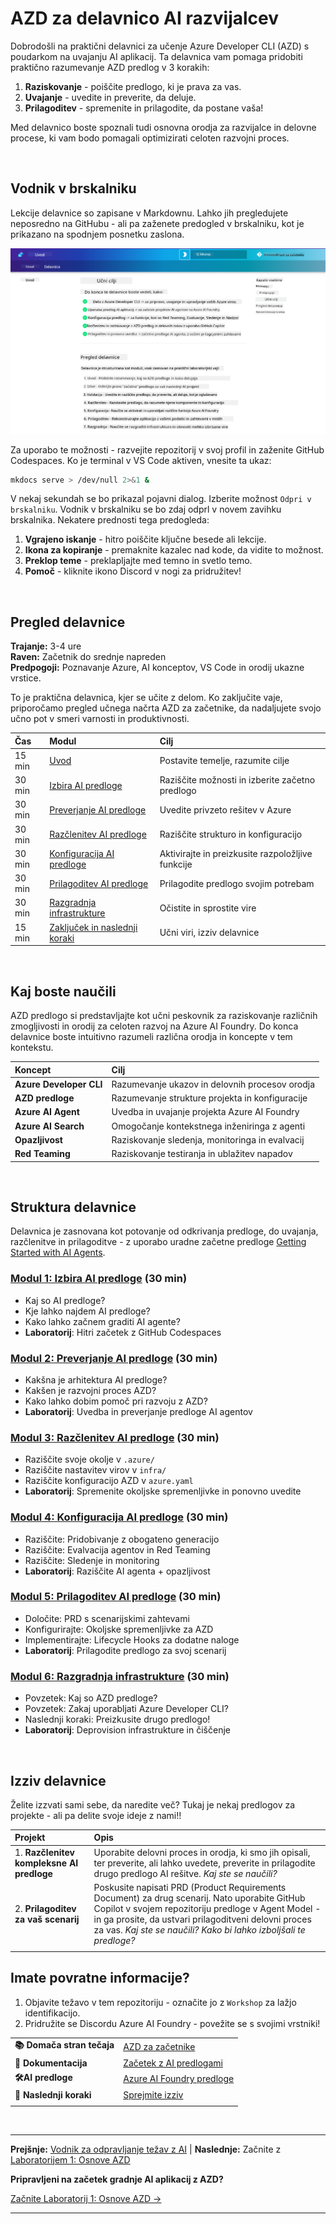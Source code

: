 <!--
CO_OP_TRANSLATOR_METADATA:
{
  "original_hash": "9cc966416ab431c38b2ab863884b196c",
  "translation_date": "2025-09-25T01:34:02+00:00",
  "source_file": "workshop/README.md",
  "language_code": "sl"
}
-->
# AZD za delavnico AI razvijalcev

Dobrodošli na praktični delavnici za učenje Azure Developer CLI (AZD) s poudarkom na uvajanju AI aplikacij. Ta delavnica vam pomaga pridobiti praktično razumevanje AZD predlog v 3 korakih:

1. **Raziskovanje** - poiščite predlogo, ki je prava za vas.
1. **Uvajanje** - uvedite in preverite, da deluje.
1. **Prilagoditev** - spremenite in prilagodite, da postane vaša!

Med delavnico boste spoznali tudi osnovna orodja za razvijalce in delovne procese, ki vam bodo pomagali optimizirati celoten razvojni proces.

<br/>

## Vodnik v brskalniku

Lekcije delavnice so zapisane v Markdownu. Lahko jih pregledujete neposredno na GitHubu - ali pa zaženete predogled v brskalniku, kot je prikazano na spodnjem posnetku zaslona.

![Delavnica](../../../translated_images/workshop.75906f133e6f8ba07ab0302ce17f67ff90f357513f3d4c4bbafa5978b10f058b.sl.png)

Za uporabo te možnosti - razvejite repozitorij v svoj profil in zaženite GitHub Codespaces. Ko je terminal v VS Code aktiven, vnesite ta ukaz:

```bash title="" linenums="0"
mkdocs serve > /dev/null 2>&1 &
```

V nekaj sekundah se bo prikazal pojavni dialog. Izberite možnost `Odpri v brskalniku`. Vodnik v brskalniku se bo zdaj odprl v novem zavihku brskalnika. Nekatere prednosti tega predogleda:

1. **Vgrajeno iskanje** - hitro poiščite ključne besede ali lekcije.
1. **Ikona za kopiranje** - premaknite kazalec nad kode, da vidite to možnost.
1. **Preklop teme** - preklapljajte med temno in svetlo temo.
1. **Pomoč** - kliknite ikono Discord v nogi za pridružitev!

<br/>

## Pregled delavnice

**Trajanje:** 3-4 ure  
**Raven:** Začetnik do srednje napreden  
**Predpogoji:** Poznavanje Azure, AI konceptov, VS Code in orodij ukazne vrstice.

To je praktična delavnica, kjer se učite z delom. Ko zaključite vaje, priporočamo pregled učnega načrta AZD za začetnike, da nadaljujete svojo učno pot v smeri varnosti in produktivnosti.

| Čas | Modul  | Cilj |
|:---|:---|:---|
| 15 min | [Uvod](docs/instructions/0-Introduction.md) | Postavite temelje, razumite cilje |
| 30 min | [Izbira AI predloge](docs/instructions/1-Select-AI-Template.md) | Raziščite možnosti in izberite začetno predlogo | 
| 30 min | [Preverjanje AI predloge](docs/instructions/2-Validate-AI-Template.md) | Uvedite privzeto rešitev v Azure |
| 30 min | [Razčlenitev AI predloge](docs/instructions/3-Deconstruct-AI-Template.md) | Raziščite strukturo in konfiguracijo |
| 30 min | [Konfiguracija AI predloge](docs/instructions/4-Configure-AI-Template.md) | Aktivirajte in preizkusite razpoložljive funkcije |
| 30 min | [Prilagoditev AI predloge](docs/instructions/5-Customize-AI-Template.md) | Prilagodite predlogo svojim potrebam |
| 30 min | [Razgradnja infrastrukture](docs/instructions/6-Teardown-Infrastructure.md) | Očistite in sprostite vire |
| 15 min | [Zaključek in naslednji koraki](docs/instructions/7-Wrap-up.md) | Učni viri, izziv delavnice |

<br/>

## Kaj boste naučili

AZD predlogo si predstavljajte kot učni peskovnik za raziskovanje različnih zmogljivosti in orodij za celoten razvoj na Azure AI Foundry. Do konca delavnice boste intuitivno razumeli različna orodja in koncepte v tem kontekstu.

| Koncept  | Cilj |
|:---|:---|
| **Azure Developer CLI** | Razumevanje ukazov in delovnih procesov orodja |
| **AZD predloge**| Razumevanje strukture projekta in konfiguracije |
| **Azure AI Agent**| Uvedba in uvajanje projekta Azure AI Foundry |
| **Azure AI Search**| Omogočanje kontekstnega inženiringa z agenti |
| **Opazljivost**| Raziskovanje sledenja, monitoringa in evalvacij |
| **Red Teaming**| Raziskovanje testiranja in ublažitev napadov |

<br/>

## Struktura delavnice

Delavnica je zasnovana kot potovanje od odkrivanja predloge, do uvajanja, razčlenitve in prilagoditve - z uporabo uradne začetne predloge [Getting Started with AI Agents](https://github.com/Azure-Samples/get-started-with-ai-agents).

### [Modul 1: Izbira AI predloge](docs/instructions/1-Select-AI-Template.md) (30 min)

- Kaj so AI predloge?
- Kje lahko najdem AI predloge?
- Kako lahko začnem graditi AI agente?
- **Laboratorij**: Hitri začetek z GitHub Codespaces

### [Modul 2: Preverjanje AI predloge](docs/instructions/2-Validate-AI-Template.md) (30 min)

- Kakšna je arhitektura AI predloge?
- Kakšen je razvojni proces AZD?
- Kako lahko dobim pomoč pri razvoju z AZD?
- **Laboratorij**: Uvedba in preverjanje predloge AI agentov

### [Modul 3: Razčlenitev AI predloge](docs/instructions/3-Deconstruct-AI-Template.md) (30 min)

- Raziščite svoje okolje v `.azure/` 
- Raziščite nastavitev virov v `infra/` 
- Raziščite konfiguracijo AZD v `azure.yaml`
- **Laboratorij**: Spremenite okoljske spremenljivke in ponovno uvedite

### [Modul 4: Konfiguracija AI predloge](docs/instructions/4-Configure-AI-Template.md) (30 min)
- Raziščite: Pridobivanje z obogateno generacijo
- Raziščite: Evalvacija agentov in Red Teaming
- Raziščite: Sledenje in monitoring
- **Laboratorij**: Raziščite AI agenta + opazljivost 

### [Modul 5: Prilagoditev AI predloge](docs/instructions/5-Customize-AI-Template.md) (30 min)
- Določite: PRD s scenarijskimi zahtevami
- Konfigurirajte: Okoljske spremenljivke za AZD
- Implementirajte: Lifecycle Hooks za dodatne naloge
- **Laboratorij**: Prilagodite predlogo za svoj scenarij

### [Modul 6: Razgradnja infrastrukture](docs/instructions/6-Teardown-Infrastructure.md) (30 min)
- Povzetek: Kaj so AZD predloge?
- Povzetek: Zakaj uporabljati Azure Developer CLI?
- Naslednji koraki: Preizkusite drugo predlogo!
- **Laboratorij**: Deprovision infrastrukture in čiščenje

<br/>

## Izziv delavnice

Želite izzvati sami sebe, da naredite več? Tukaj je nekaj predlogov za projekte - ali pa delite svoje ideje z nami!!

| Projekt | Opis |
|:---|:---|
|1. **Razčlenitev kompleksne AI predloge** | Uporabite delovni proces in orodja, ki smo jih opisali, ter preverite, ali lahko uvedete, preverite in prilagodite drugo predlogo AI rešitve. _Kaj ste se naučili?_|
|2. **Prilagoditev za vaš scenarij**  | Poskusite napisati PRD (Product Requirements Document) za drug scenarij. Nato uporabite GitHub Copilot v svojem repozitoriju predloge v Agent Model - in ga prosite, da ustvari prilagoditveni delovni proces za vas. _Kaj ste se naučili? Kako bi lahko izboljšali te predloge?_|
| | |

## Imate povratne informacije?

1. Objavite težavo v tem repozitoriju - označite jo z `Workshop` za lažjo identifikacijo.
1. Pridružite se Discordu Azure AI Foundry - povežite se s svojimi vrstniki!


| | | 
|:---|:---|
| **📚 Domača stran tečaja**| [AZD za začetnike](../README.md)|
| **📖 Dokumentacija** | [Začetek z AI predlogami](https://learn.microsoft.com/en-us/azure/ai-foundry/how-to/develop/ai-template-get-started)|
| **🛠️AI predloge** | [Azure AI Foundry predloge](https://ai.azure.com/templates) |
|**🚀 Naslednji koraki** | [Sprejmite izziv](../../../workshop) |
| | |

<br/>

---

**Prejšnje:** [Vodnik za odpravljanje težav z AI](../docs/troubleshooting/ai-troubleshooting.md) | **Naslednje:** Začnite z [Laboratorijem 1: Osnove AZD](../../../workshop/lab-1-azd-basics)

**Pripravljeni na začetek gradnje AI aplikacij z AZD?**

[Začnite Laboratorij 1: Osnove AZD →](./lab-1-azd-basics/README.md)

---

